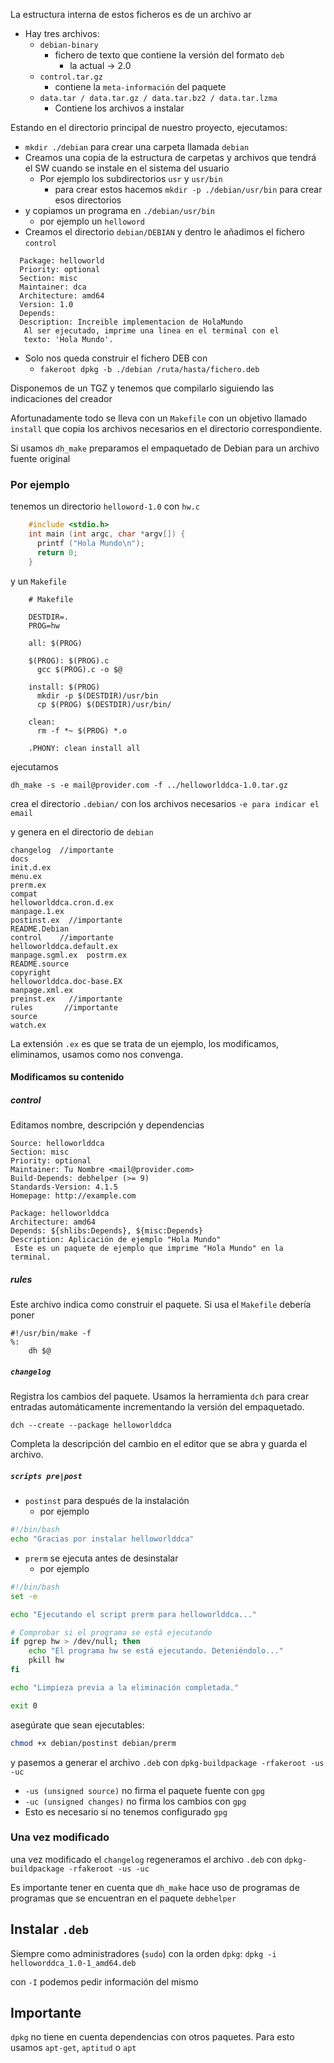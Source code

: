 La estructura interna de estos ficheros es de un archivo ar
- Hay tres archivos:
	- `debian-binary` 
		- fichero de texto que contiene la versión del formato `deb`
			- la actual -> 2.0
	- `control.tar.gz`
		- contiene la `meta-información` del paquete
	- `data.tar / data.tar.gz / data.tar.bz2 / data.tar.lzma`
		- Contiene los archivos a instalar


Estando en el directorio principal de nuestro proyecto, ejecutamos:
- `mkdir ./debian` para crear una carpeta llamada `debian`
- Creamos una copia de la estructura de carpetas y archivos que tendrá el SW cuando se instale en el sistema del usuario 
	- Por ejemplo los subdirectorios `usr` y `usr/bin`
		- para crear estos hacemos `mkdir -p ./debian/usr/bin` para crear esos directorios
- y copiamos un programa en `./debian/usr/bin`
	- por ejemplo un `helloword`
- Creamos el directorio `debian/DEBIAN` y dentro le añadimos el fichero `control`

```
  Package: helloworld
  Priority: optional
  Section: misc
  Maintainer: dca
  Architecture: amd64
  Version: 1.0
  Depends:
  Description: Increible implementacion de HolaMundo
   Al ser ejecutado, imprime una linea en el terminal con el
   texto: 'Hola Mundo'.
```
- Solo nos queda construir el fichero DEB con
	- `fakeroot dpkg -b ./debian /ruta/hasta/fichero.deb`



Disponemos de un TGZ y tenemos que compilarlo siguiendo las indicaciones del creador

Afortunadamente todo se lleva con un `Makefile` con un objetivo llamado `install` que copia los archivos necesarios en el directorio correspondiente.

Si usamos `dh_make` preparamos el empaquetado de Debian para un archivo fuente original


### Por ejemplo

tenemos un directorio `helloword-1.0` con `hw.c`
```c++
    #include <stdio.h>
    int main (int argc, char *argv[]) {
      printf ("Hola Mundo\n");
      return 0;
    }
```

y un `Makefile`
```make
    # Makefile

    DESTDIR=.
    PROG=hw

    all: $(PROG)

    $(PROG): $(PROG).c
      gcc $(PROG).c -o $@

    install: $(PROG)
      mkdir -p $(DESTDIR)/usr/bin
      cp $(PROG) $(DESTDIR)/usr/bin/

    clean:
      rm -f *~ $(PROG) *.o

    .PHONY: clean install all
```


ejecutamos 

`dh_make -s -e mail@provider.com -f ../helloworlddca-1.0.tar.gz`

crea el directorio `.debian/` con los archivos necesarios `-e para indicar el email`

y genera en el directorio de `debian`

```
changelog  //importante
docs                       
init.d.ex        
menu.ex      
prerm.ex
compat     
helloworlddca.cron.d.ex    
manpage.1.ex     
postinst.ex  //importante
README.Debian
control    //importante
helloworlddca.default.ex   
manpage.sgml.ex  postrm.ex    
README.source
copyright  
helloworlddca.doc-base.EX  
manpage.xml.ex   
preinst.ex   //importante
rules       //importante
source     
watch.ex
```

La extensión `.ex` es que se trata de un ejemplo, los modificamos, eliminamos, usamos como nos convenga.

#### Modificamos su contenido

##### control

Editamos nombre, descripción y dependencias

```control
Source: helloworlddca
Section: misc
Priority: optional
Maintainer: Tu Nombre <mail@provider.com>
Build-Depends: debhelper (>= 9)
Standards-Version: 4.1.5
Homepage: http://example.com

Package: helloworlddca
Architecture: amd64
Depends: ${shlibs:Depends}, ${misc:Depends}
Description: Aplicación de ejemplo "Hola Mundo"
 Este es un paquete de ejemplo que imprime "Hola Mundo" en la terminal.
```

##### rules
Este archivo indica como construir el paquete. Si usa el `Makefile` debería poner

```
#!/usr/bin/make -f
%:
	dh $@

```

##### ``changelog``
Registra los cambios del paquete. Usamos la herramienta `dch` para crear entradas automáticamente incrementando la versión del empaquetado.

`dch --create --package helloworlddca`

Completa la descripción del cambio en el editor que se abra y guarda el archivo.


##### `scripts pre|post`

- `postinst` para después de la instalación 
	- por ejemplo
```bash
#!/bin/bash
echo "Gracias por instalar helloworlddca"

```

- `prerm` se ejecuta antes de desinstalar
	- por ejemplo
```bash
#!/bin/bash
set -e

echo "Ejecutando el script prerm para helloworlddca..."

# Comprobar si el programa se está ejecutando
if pgrep hw > /dev/null; then
    echo "El programa hw se está ejecutando. Deteniéndolo..."
    pkill hw
fi

echo "Limpieza previa a la eliminación completada."

exit 0

```

asegúrate que sean ejecutables:

```bash
chmod +x debian/postinst debian/prerm
```



y pasemos a generar el archivo 
`.deb` con `dpkg-buildpackage -rfakeroot -us -uc`
- `-us (unsigned source)` no firma el paquete fuente con `gpg` 
- `-uc (unsigned changes)` no firma los cambios con `gpg`
- Esto es necesario si no tenemos configurado `gpg`


### Una vez modificado

una vez modificado el `changelog` regeneramos el archivo `.deb` con `dpkg-buildpackage -rfakeroot -us -uc`

Es importante tener en cuenta que `dh_make` hace uso de programas de programas que se encuentran en el paquete `debhelper`

## Instalar `.deb`

Siempre como administradores (`sudo`) con la orden `dpkg`:
`dpkg -i helloworddca_1.0-1_amd64.deb`

con `-I` podemos pedir información del mismo 

## Importante
`dpkg` no tiene en cuenta dependencias con otros paquetes. Para esto usamos `apt-get`, `aptitud` o `apt`